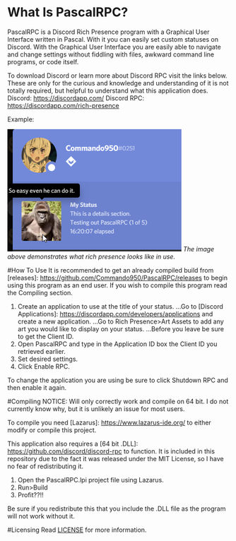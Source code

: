 # What Is PascalRPC?
PascalRPC is a Discord Rich Presence program with a Graphical User Interface written in Pascal. With it you can easily set custom statuses on Discord. With the Graphical User Interface you are easily able to navigate and change settings without fiddling with files, awkward command line programs, or code itself.

To download Discord or learn more about Discord RPC visit the links below. These are only for the curious and knowledge and understanding of it is not totally required, but helpful to understand what this application does.
Discord: <https://discordapp.com/>
Discord RPC: <https://discordapp.com/rich-presence>

Example:

![alt text](https://github.com/Commando950/PascalRPC/raw/master/example.png "An example in action.")
*The image above demonstrates what rich presence looks like in use.*

#How To Use
It is recommended to get an already compiled build from [releases]: https://github.com/Commando950/PascalRPC/releases to begin using this program as an end user. If you wish to compile this program read the Compiling section.

1. Create an application to use at the title of your status. 
...Go to [Discord Applications]: https://discordapp.com/developers/applications and create a new application.
...Go to Rich Presence>Art Assets to add any art you would like to display on your status.
...Before you leave be sure to get the Client ID.
2. Open PascalRPC and type in the Application ID box the Client ID you retrieved earlier.
3. Set desired settings.
4. Click Enable RPC.

To change the application you are using be sure to click Shutdown RPC and then enable it again.

#Compiling
NOTICE: Will only correctly work and compile on 64 bit. I do not currently know why, but it is unlikely an issue for most users.

To compile you need [Lazarus]: https://www.lazarus-ide.org/ to either modify or compile this project.

This application also requires a [64 bit .DLL]: https://github.com/discord/discord-rpc to function. It is included in this repository due to the fact it was released under the MIT License, so I have no fear of redistributing it.

1. Open the PascalRPC.lpi project file using Lazarus.
2. Run>Build
3. Profit??!!

Be sure if you redistribute this that you include the .DLL file as the program will not work without it.

#Licensing
Read [LICENSE](../blob/master/LICENSE) for more information.